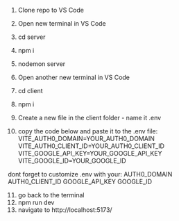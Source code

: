 1. Clone repo to VS Code
2. Open new terminal in VS Code
3. cd server
4. npm i
5. nodemon server
6. Open another new terminal in VS Code
7. cd client
8. npm i
9. Create a new file in the client folder - name it .env

10. copy the code below and paste it to the .env file:
  VITE_AUTH0_DOMAIN=YOUR_AUTH0_DOMAIN
  VITE_AUTH0_CLIENT_ID=YOUR_AUTH0_CLIENT_ID
  VITE_GOOGLE_API_KEY=YOUR_GOOGLE_API_KEY
  VITE_GOOGLE_ID=YOUR_GOOGLE_ID

  dont forget to customize .env with your:
  AUTH0_DOMAIN
  AUTH0_CLIENT_ID
  GOOGLE_API_KEY
  GOOGLE_ID

11. go back to the terminal
12. npm run dev
13. navigate to http://localhost:5173/
